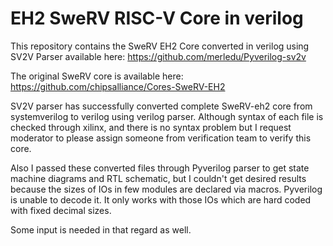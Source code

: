 # EH2 SweRV RISC-V Core in verilog

This repository contains the SweRV EH2 Core converted in verilog using SV2V Parser available here: https://github.com/merledu/Pyverilog-sv2v

The original SweRV core is available here: https://github.com/chipsalliance/Cores-SweRV-EH2

SV2V parser has successfully converted complete SweRV-eh2 core from systemverilog to verilog using verilog parser. Although syntax of each file is checked through xilinx, and there is no syntax problem but I request moderator to please assign someone from verification team to verify this core.

Also I passed these converted files through Pyverilog parser to get state machine diagrams and RTL schematic, but I couldn't get desired results because the sizes of IOs in few modules are declared via macros. Pyverilog is unable to decode it. It only works with those IOs which are hard coded with fixed decimal sizes.

Some input is needed in that regard as well.
